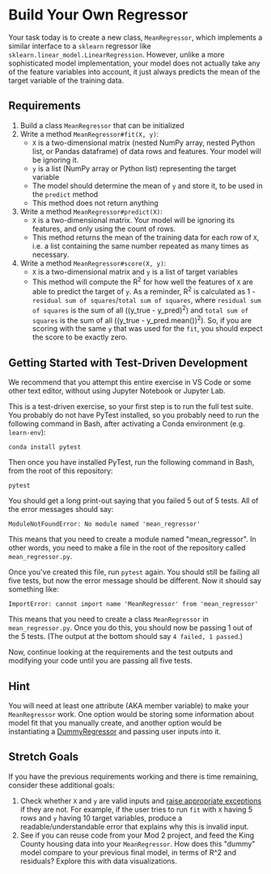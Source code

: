 # Build Your Own Regressor

Your task today is to create a new class, `MeanRegressor`, which implements a similar interface to a `sklearn` regressor like `sklearn.linear_model.LinearRegression`.  However, unlike a more sophisticated model implementation, your model does not actually take any of the feature variables into account, it just always predicts the mean of the target variable of the training data.

## Requirements

1. Build a class `MeanRegressor` that can be initialized
2. Write a method `MeanRegressor#fit(X, y)`:
    - `X` is a two-dimensional matrix (nested NumPy array, nested Python list, or Pandas dataframe) of data rows and features.  Your model will be ignoring it.
    - `y` is a list (NumPy array or Python list) representing the target variable
    - The model should determine the mean of `y` and store it, to be used in the `predict` method
    - This method does not return anything
3. Write a method `MeanRegressor#predict(X)`:
    - `X` is a two-dimensional matrix.  Your model will be ignoring its features, and only using the count of rows.
    - This method returns the mean of the training data for each row of `X`, i.e. a list containing the same number repeated as many times as necessary.
4. Write a method `MeanRegressor#score(X, y)`:
    - `X` is a two-dimensional matrix and `y` is a list of target variables
    - This method will compute the R<sup>2</sup> for how well the features of `X` are able to predict the target of `y`.  As a reminder, R<sup>2</sup> is calculated as 1 - `residual sum of squares`/`total sum of squares`, where `residual sum of squares` is the sum of all ((y_true - y_pred)<sup>2</sup>) and `total sum of squares` is the sum of all ((y_true - y_pred.mean())<sup>2</sup>).  So, if you are scoring with the same `y` that was used for the `fit`, you should expect the score to be exactly zero.

## Getting Started with Test-Driven Development

We recommend that you attempt this entire exercise in VS Code or some other text editor, without using Jupyter Notebook or Jupyter Lab.

This is a test-driven exercise, so your first step is to run the full test suite.  You probably do not have PyTest installed, so you probably need to run the following command in Bash, after activating a Conda environment (e.g. `learn-env`):

```
conda install pytest
```

Then once you have installed PyTest, run the following command in Bash, from the root of this repository:

```
pytest
```

You should get a long print-out saying that you failed 5 out of 5 tests.  All of the error messages should say:

```
ModuleNotFoundError: No module named 'mean_regressor'
```

This means that you need to create a module named "mean_regressor".  In other words, you need to make a file in the root of the repository called `mean_regressor.py`.

Once you've created this file, run `pytest` again.  You should still be failing all five tests, but now the error message should be different.  Now it should say something like:

```
ImportError: cannot import name 'MeanRegressor' from 'mean_regressor'
```

This means that you need to create a class `MeanRegressor` in `mean_regressor.py`.  Once you do this, you should now be passing 1 out of the 5 tests.  (The output at the bottom should say `4 failed, 1 passed`.)

Now, continue looking at the requirements and the test outputs and modifying your code until you are passing all five tests.

## Hint

You will need at least one attribute (AKA member variable) to make your `MeanRegressor` work.  One option would be storing some information about model fit that you manually create, and another option would be instantiating a [DummyRegressor](https://scikit-learn.org/stable/modules/generated/sklearn.dummy.DummyRegressor.html) and passing user inputs into it.

## Stretch Goals

If you have the previous requirements working and there is time remaining, consider these additional goals:

1. Check whether `X` and `y` are valid inputs and [raise appropriate exceptions](https://docs.python.org/3/tutorial/errors.html#raising-exceptionshttps://docs.python.org/3/tutorial/errors.html#raising-exceptions) if they are not.  For example, if the user tries to run `fit` with `X` having 5 rows and `y` having 10 target variables, produce a readable/understandable error that explains why this is invalid input.
2. See if you can reuse code from your Mod 2 project, and feed the King County housing data into your `MeanRegressor`.  How does this "dummy" model compare to your previous final model, in terms of R^2 and residuals?  Explore this with data visualizations.
